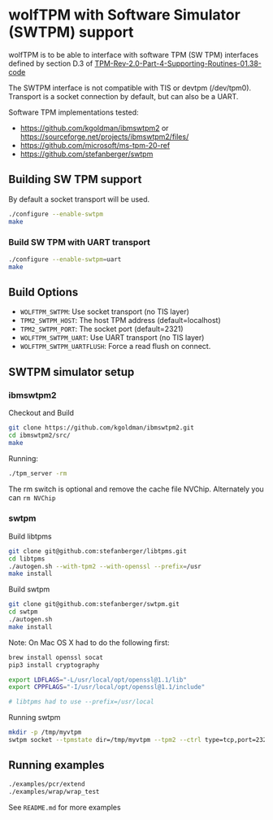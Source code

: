 # wolfTPM with Software Simulator (SWTPM) support

wolfTPM is to be able to interface with software TPM (SW TPM) interfaces defined by section D.3 of [TPM-Rev-2.0-Part-4-Supporting-Routines-01.38-code](https://trustedcomputinggroup.org/wp-content/uploads/TPM-Rev-2.0-Part-4-Supporting-Routines-01.38-code.pdf)

The SWTPM interface is not compatible with TIS or devtpm (/dev/tpm0). Transport is a socket connection by default, but can also be a UART.

Software TPM implementations tested:
* https://github.com/kgoldman/ibmswtpm2 or https://sourceforge.net/projects/ibmswtpm2/files/
* https://github.com/microsoft/ms-tpm-20-ref
* https://github.com/stefanberger/swtpm

## Building SW TPM support

By default a socket transport will be used.

```sh
./configure --enable-swtpm
make
```

### Build SW TPM with UART transport

```sh
./configure --enable-swtpm=uart
make
```

## Build Options

* `WOLFTPM_SWTPM`: Use socket transport (no TIS layer)
* `TPM2_SWTPM_HOST`: The host TPM address (default=localhost)
* `TPM2_SWTPM_PORT`: The socket port (default=2321)
* `WOLFTPM_SWTPM_UART`: Use UART transport (no TIS layer)
* `WOLFTPM_SWTPM_UARTFLUSH`: Force a read flush on connect.

## SWTPM simulator setup

### ibmswtpm2

Checkout and Build
```sh
git clone https://github.com/kgoldman/ibmswtpm2.git
cd ibmswtpm2/src/
make
```

Running:
```sh
./tpm_server -rm
```

The rm switch is optional and remove the cache file NVChip. Alternately you can `rm NVChip`

### swtpm

Build libtpms

```sh
git clone git@github.com:stefanberger/libtpms.git
cd libtpms
./autogen.sh --with-tpm2 --with-openssl --prefix=/usr
make install
```

Build swtpm

```sh
git clone git@github.com:stefanberger/swtpm.git
cd swtpm
./autogen.sh
make install
```

Note: On Mac OS X had to do the following first:

```sh
brew install openssl socat
pip3 install cryptography

export LDFLAGS="-L/usr/local/opt/openssl@1.1/lib"
export CPPFLAGS="-I/usr/local/opt/openssl@1.1/include"

# libtpms had to use --prefix=/usr/local
```

Running swtpm

```sh
mkdir -p /tmp/myvtpm
swtpm socket --tpmstate dir=/tmp/myvtpm --tpm2 --ctrl type=tcp,port=2322 --server type=tcp,port=2321 --flags not-need-init
```

## Running examples

```sh
./examples/pcr/extend
./examples/wrap/wrap_test
```

See `README.md` for more examples
